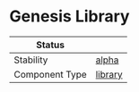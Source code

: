 <!---
Licensed to the Apache Software Foundation (ASF) under one or more contributor license agreements. See the NOTICE
file distributed with this work for additional information regarding copyright ownership. The ASF licenses this file
to You under the Apache License, Version 2.0 (the "License"); you may not use this file except in compliance with the
License. You may obtain a copy of the License at
 *
http://www.apache.org/licenses/LICENSE-2.0
 *
Unless required by applicable law or agreed to in writing, software distributed under the License is distributed on
an "AS IS" BASIS, WITHOUT WARRANTIES OR CONDITIONS OF ANY KIND, either express or implied. See the License for the
specific language governing permissions and limitations under the License.
 --->
# Genesis Library

| Status         |           |
|----------------|-----------|
| Stability      | [alpha]   |
| Component Type | [library] |

[alpha]:https://github.com/tmio/tuweni/tree/main/docs/index.md#alpha
[library]:https://github.com/tmio/tuweni/tree/main/docs/index.md#library